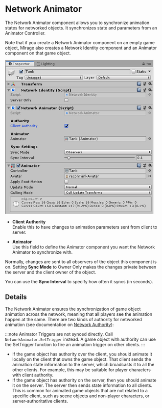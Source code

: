# Network Animator

The Network Animator component allows you to synchronize animation states for networked objects. It synchronizes state and parameters from an Animator Controller.

Note that if you create a Network Animator component on an empty game object, Mirage also creates a Network Identity component and an Animator component on that game object.

![The Network Animator component in the Inspector window](/img/components/NetworkAnimatorComponent.png)

-   **Client Authority**  
    Enable this to have changes to animation parameters sent from client to server.

-   **Animator**  
    Use this field to define the Animator component you want the Network Animator to synchronize with.

Normally, changes are sent to all observers of the object this component is on.  Setting **Sync Mode** to Owner Only makes the changes private between the server and the client owner of the object.

You can use the **Sync Interval** to specify how often it syncs (in seconds).

## Details

The Network Animator ensures the synchronization of game object animation across the network, meaning that all players see the animation happen at the same. There are two kinds of authority for networked animation (see documentation on [Network Authority](/docs/guides/authority)):

:::note
Animator Triggers are not synced directly. Call `NetworkAnimator.SetTrigger` instead. A game object with authority can use the SetTrigger function to fire an animation trigger on other clients.
:::

- If the game object has authority over the client, you should animate it locally on the client that owns the game object. That client sends the animation state information to the server, which broadcasts it to all the other clients. For example, this may be suitable for player characters with client authority.
- If the game object has authority on the server, then you should animate it on the server. The server then sends state information to all clients. This is common for animated game objects that are not related to a specific client, such as scene objects and non-player characters, or server-authoritative clients.
